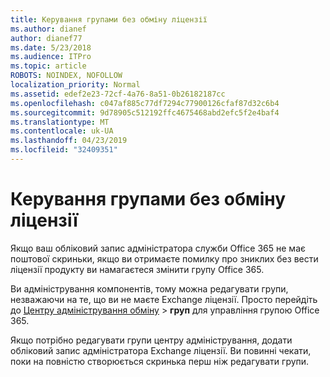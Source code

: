 ```yaml
---
title: Керування групами без обміну ліцензії
ms.author: dianef
author: dianef77
ms.date: 5/23/2018
ms.audience: ITPro
ms.topic: article
ROBOTS: NOINDEX, NOFOLLOW
localization_priority: Normal
ms.assetid: edef2e23-72cf-4a76-8a51-0b26182187cc
ms.openlocfilehash: c047af885c77df7294c77900126cfaf87d32c6b4
ms.sourcegitcommit: 9d78905c512192ffc4675468abd2efc5f2e4baf4
ms.translationtype: MT
ms.contentlocale: uk-UA
ms.lasthandoff: 04/23/2019
ms.locfileid: "32409351"
---
```

# <a name="manage-a-group-without-an-exchange-license"></a>Керування групами без обміну ліцензії

Якщо ваш обліковий запис адміністратора служби Office 365 не має поштової скриньки, якщо ви отримаєте помилку про зниклих без вести ліцензії продукту ви намагаєтеся змінити групу Office 365.
  
Ви адміністрування компонентів, тому можна редагувати групи, незважаючи на те, що ви не маєте Exchange ліцензії. Просто перейдіть до [Центру адміністрування обміну](https://outlook.office365.com/ecp.aspx) \> **груп** для управління групою Office 365. 
  
Якщо потрібно редагувати групи центру адміністрування, додати обліковий запис адміністратора Exchange ліцензії. Ви повинні чекати, поки на повністю створюється скринька перш ніж редагувати групи.
  


